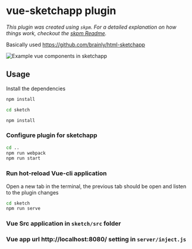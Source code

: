 # vue-sketchapp plugin

_This plugin was created using `skpm`. For a detailed explanation on how things work, checkout the [skpm Readme](https://github.com/skpm/skpm/blob/master/README.md)._

Basically used https://github.com/brainly/html-sketchapp

![Example vue components in sketchapp](http://dl3.joxi.net/drive/2019/02/19/0009/0709/651973/73/2ec2c14518.jpg)
## Usage

Install the dependencies

```bash
npm install

cd sketch

npm install
```

### Configure plugin for sketchapp

```bash
cd ..
npm run webpack
npm run start
```

### Run hot-reload Vue-cli application
Open a new tab in the terminal, the previous tab should be open and listen to the plugin changes

```bash
cd sketch
npm run serve
```


### Vue Src application in `sketch/src` folder

### Vue app url http://localhost:8080/ setting in `server/inject.js`
